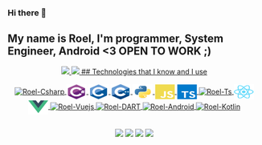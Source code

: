 ### Hi there 👋
## My name is Roel, I'm programmer, System Engineer, Android <3 OPEN TO WORK ;)
<div align="center">
  <a href="https://github.com/roelleal">
  <img height="180em" src="https://github-readme-stats.vercel.app/api?username=roelleal&show_icons=true&theme=react&include_all_commits=true&count_private=true"/>
  <img height="180em" src="https://github-readme-stats.vercel.app/api/top-langs/?username=roelleal&layout=compact&langs_count=7&theme=react"/>
## Technologies that I know and I use
<div style="display: inline_block" align="center"><br>
  <img align="center" alt="Roel-Csharp" height="30" width="40" src="https://raw.githubusercontent.com/jmnote/z-icons/master/svg/java.svg">
  <img align="center" alt="Roel-Csharp" height="30" width="40" src="https://raw.githubusercontent.com/devicons/devicon/master/icons/csharp/csharp-original.svg">
  <img align="center" alt="Roel-Csharp" height="30" width="40" src="https://raw.githubusercontent.com/devicons/devicon/master/icons/c/c-original.svg">
  <img align="center" alt="Roel-Csharp" height="30" width="40" src="https://raw.githubusercontent.com/devicons/devicon/master/icons/cplusplus/cplusplus-original.svg">
  <img align="center" alt="Roel-Python" height="30" width="40" src="https://raw.githubusercontent.com/devicons/devicon/master/icons/python/python-original.svg">
  <img align="center" alt="Roel-Js" height="30" width="40" src="https://raw.githubusercontent.com/devicons/devicon/master/icons/javascript/javascript-plain.svg">
  <img align="center" alt="Roel-Ts" height="30" width="40" src="https://raw.githubusercontent.com/devicons/devicon/master/icons/typescript/typescript-plain.svg">
  <img align="center" alt="Roel-Ts" height="30" width="40" src="https://raw.githubusercontent.com/jmnote/z-icons/master/svg/php.svg">
  <img align="center" alt="Roel-React" height="30" width="40" src="https://raw.githubusercontent.com/devicons/devicon/master/icons/react/react-original.svg">
  <img align="center" alt="Roel-Vuejs" height="30" width="40" src="https://raw.githubusercontent.com/devicons/devicon/master/icons/vuejs/vuejs-original.svg">
  <img align="center" alt="Roel-Vuejs" height="30" width="40" src="https://cdn.jsdelivr.net/gh/devicons/devicon/icons/flutter/flutter-original.svg">
<!--   <img align="center" alt="Roel-HTML" height="30" width="40" src="https://raw.githubusercontent.com/devicons/devicon/master/icons/html5/html5-original.svg">
  <img align="center" alt="Roel-CSS" height="30" width="40" src="https://raw.githubusercontent.com/devicons/devicon/master/icons/css3/css3-original.svg"> -->
  <img align="center" alt="Roel-DART" height="30" width="40" src="https://cdn.jsdelivr.net/gh/devicons/devicon/icons/dart/dart-original.svg" />
  <img align="center" alt="Roel-Android" height="30" width="40" src="https://cdn.jsdelivr.net/gh/devicons/devicon/icons/android/android-plain.svg" />
  <img align="center" alt="Roel-Kotlin" height="30" width="40" src="https://cdn.jsdelivr.net/gh/devicons/devicon/icons/kotlin/kotlin-original.svg" />
  <!-- <img align="right" alt="Roel-pic" height="150" style="border-radius:50px;" src="https://media.discordapp.net/attachments/639956127056134178/890373478988013628/Publicacoes_Instagram_1_1.png?width=676&height=676"> -->
</div>
  
  ##
 
<div style="display: inline_block" align="center"> 
  <a href="https://www.youtube.com/@RoelLealA" target="_blank"><img src="https://img.shields.io/badge/YouTube-FF0000?style=for-the-badge&logo=youtube&logoColor=white" target="_blank"></a>
<!--   <a href="https://instagram.com/roel._.leal" target="_blank"><img src="https://img.shields.io/badge/-Instagram-%23E4405F?style=for-the-badge&logo=instagram&logoColor=white" target="_blank"></a> -->
<!--  	<a href="https://www.twitch.tv/roellealax" target="_blank"><img src="https://img.shields.io/badge/Twitch-9146FF?style=for-the-badge&logo=twitch&logoColor=white" target="_blank"></a> -->
<!--  <a href="https://discord.gg/Ne46sSKsnh" target="_blank"><img src="https://img.shields.io/badge/Discord-7289DA?style=for-the-badge&logo=discord&logoColor=white" target="_blank"></a>  -->
  <a href = "mailto:iroeleal11@gmail.com"><img src="https://img.shields.io/badge/-Gmail-%23333?style=for-the-badge&logo=gmail&logoColor=white" target="_blank"></a>
  <a href="https://www.linkedin.com/in/roel-leal" target="_blank"><img src="https://img.shields.io/badge/-LinkedIn-%230077B5?style=for-the-badge&logo=linkedin&logoColor=white" target="_blank"></a>
  <a href="https://www.linktr.ee/roelleal" target="_blank"><img src="https://img.shields.io/badge/linktree-1de9b6?style=for-the-badge&logo=linktree&logoColor=white" target="_blank"></a> 

</div> 

